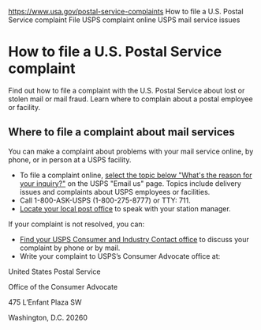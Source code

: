 

https://www.usa.gov/postal-service-complaints
How to file a U.S. Postal Service complaint
File USPS complaint online
USPS mail service issues

How to file a U.S. Postal Service complaint
===========================================

Find out how to file a complaint with the U.S. Postal Service about lost or stolen mail or mail fraud. Learn where to complain about a postal employee or facility.

**Where to file a complaint about mail services**
-------------------------------------------------

You can make a complaint about problems with your mail service online, by phone, or in person at a USPS facility.

* To file a complaint online,
  [select the topic below "What's the reason for your inquiry?"](https://usps.my.site.com/emailus/s/)
  on the USPS "Email us" page. Topics include delivery issues and complaints about USPS employees or facilities.
* Call 1-800-ASK-USPS (1-800-275-8777) or TTY: 711.
* [Locate your local post office](https://tools.usps.com/find-location.htm)
  to speak with your station manager.

If your complaint is not resolved, you can:

* [Find your USPS Consumer and Industry Contact office](https://postalpro.usps.com/ppro-tools/consumer-affairs)
  to discuss your complaint by phone or by mail.
* Write your complaint to USPS’s Consumer Advocate office at:

United States Postal Service
  
Office of the Consumer Advocate
  
475 L’Enfant Plaza SW
  
Washington, D.C. 20260
